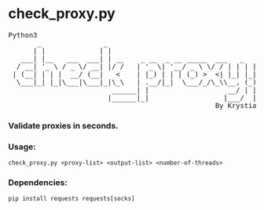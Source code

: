 # check_proxy.py
<pre>
Python3
       _               _                                                
      | |             | |                                               
   ___| |__   ___  ___| | __    _ __  _ __ _____  ___   _   _ __  _   _ 
  / __| '_ \ / _ \/ __| |/ /   | '_ \| '__/ _ \ \/ / | | | | '_ \| | | |
 | (__| | | |  __/ (__|   <    | |_) | | | (_) >  <| |_| |_| |_) | |_| |
  \___|_| |_|\___|\___|_|\_\   | .__/|_|  \___/_/\_\\__, (_) .__/ \__, |
                         ______| |                   __/ | | |     __/ |
                        |______|_|                  |___/  |_|    |___/ 
                                                  By Krystian Bajno
</pre>

### Validate proxies in seconds.

### Usage:
```
check_proxy.py <proxy-list> <output-list> <number-of-threads>
```
### Dependencies:
```
pip install requests requests[socks]
```

